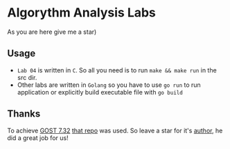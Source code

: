 # Algorythm Analysis Labs

As you are here give me a star)

## Usage
* `Lab 04` is written in `C`. So all you need is to run `make && make run` in the src dir.
* Other labs are written in `Golang` so you have to use `go run` to run application or explicitly build executable file with `go build`

## Thanks

To achieve [GOST 7.32](https://docs.cntd.ru/document/1200157208) [that repo](https://github.com/Orianti/bmstu-latex-class) was used. So leave a star for it's [author](https://github.com/Orianti), he did a great job for us!
